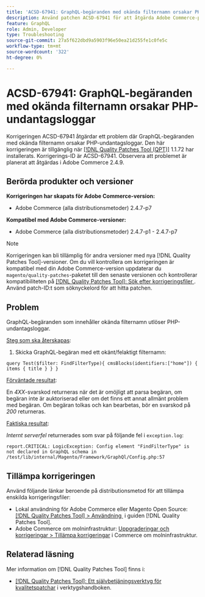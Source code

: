 ```yaml
---
title: 'ACSD-67941: GraphQL-begäranden med okända filternamn orsakar PHP-undantagsloggar'
description: Använd patchen ACSD-67941 för att åtgärda Adobe Commerce-problemet där GraphQL-begäranden med okända filternamn orsakar PHP-undantagsloggar.
feature: GraphQL
role: Admin, Developer
type: Troubleshooting
source-git-commit: 27a5f622dbd9a5903f96e50ea21d255fe1c0fe5c
workflow-type: tm+mt
source-wordcount: '322'
ht-degree: 0%

---
```



# ACSD-67941: GraphQL-begäranden med okända filternamn orsakar PHP-undantagsloggar

Korrigeringen ACSD-67941 åtgärdar ett problem där GraphQL-begäranden med okända filternamn orsakar PHP-undantagsloggar. Den här korrigeringen är tillgänglig när [[!DNL Quality Patches Tool (QPT)]](/help/tools/quality-patches-tool/quality-patches-tool-to-self-serve-quality-patches.md) 1.1.72 har installerats. Korrigerings-ID är ACSD-67941. Observera att problemet är planerat att åtgärdas i Adobe Commerce 2.4.9.

## Berörda produkter och versioner

**Korrigeringen har skapats för Adobe Commerce-version:**

* Adobe Commerce (alla distributionsmetoder) 2.4.7-p7

**Kompatibel med Adobe Commerce-versioner:**

* Adobe Commerce (alla distributionsmetoder) 2.4.7-p1 - 2.4.7-p7

>[!NOTE]
>
>Korrigeringen kan bli tillämplig för andra versioner med nya [!DNL Quality Patches Tool]-versioner. Om du vill kontrollera om korrigeringen är kompatibel med din Adobe Commerce-version uppdaterar du `magento/quality-patches`-paketet till den senaste versionen och kontrollerar kompatibiliteten på [[!DNL Quality Patches Tool]: Sök efter korrigeringsfiler &#x200B;](https://experienceleague.adobe.com/tools/commerce-quality-patches/index.html?lang=sv-SE). Använd patch-ID:t som söknyckelord för att hitta patchen.

## Problem

GraphQL-begäranden som innehåller okända filternamn utlöser PHP-undantagsloggar.

<u>Steg som ska återskapas</u>:

1. Skicka GraphQL-begäran med ett okänt/felaktigt filternamn:

```
query Test($filter: FindFilterType){ cmsBlocks(identifiers:["home"]) { items { title } } }
```

<u>Förväntade resultat</u>:

En *4XX*-svarskod returneras när det är omöjligt att parsa begäran, om begäran inte är auktoriserad eller om det finns ett annat allmänt problem med begäran. Om begäran tolkas och kan bearbetas, bör en svarskod på *200* returneras.

<u>Faktiska resultat</u>:

*Internt serverfel* returnerades som svar på följande fel i `exception.log`:

```
report.CRITICAL: LogicException: Config element "FindFilterType" is not declared in GraphQL schema in /test/lib/internal/Magento/Framework/GraphQl/Config.php:57
```

## Tillämpa korrigeringen

Använd följande länkar beroende på distributionsmetod för att tillämpa enskilda korrigeringsfiler:

* Lokal användning för Adobe Commerce eller Magento Open Source: [[!DNL Quality Patches Tool] > Användning &#x200B;](/help/tools/quality-patches-tool/usage.md) i guiden [!DNL Quality Patches Tool].
* Adobe Commerce om molninfrastruktur: [Uppgraderingar och korrigeringar > Tillämpa korrigeringar](https://experienceleague.adobe.com/docs/commerce-cloud-service/user-guide/develop/upgrade/apply-patches.html?lang=sv-SE) i Commerce om molninfrastruktur.

## Relaterad läsning

Mer information om [!DNL Quality Patches Tool] finns i:

* [[!DNL Quality Patches Tool]: Ett självbetjäningsverktyg för kvalitetspatchar](/help/tools/quality-patches-tool/quality-patches-tool-to-self-serve-quality-patches.md) i verktygshandboken.